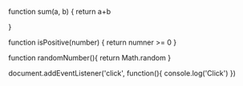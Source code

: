 function sum(a, b) {
return a+b

}

function isPositive(number) {
return numner >= 0
}

function randomNumber(){
return Math.random
}

document.addEventListener('click', function(){
console.log('Click')
})
